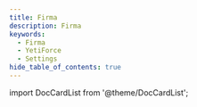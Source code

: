 ```yaml
---
title: Firma
description: Firma
keywords:
  - Firma
  - YetiForce
  - Settings
hide_table_of_contents: true
---
```


import DocCardList from '@theme/DocCardList';

<DocCardList />

